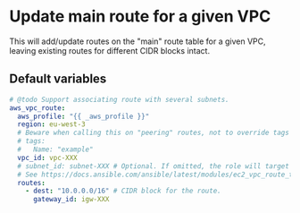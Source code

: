 # Update main route for a given VPC
This will add/update routes on the "main" route table for a given VPC, leaving existing routes for different CIDR blocks intact.
<!--TOC-->
<!--ENDTOC-->

<!--ROLEVARS-->
## Default variables
```yaml
# @todo Support associating route with several subnets.
aws_vpc_route:
  aws_profile: "{{ _aws_profile }}"
  region: eu-west-3
  # Beware when calling this on "peering" routes, not to override tags with the target peer's one.
  # tags:
  #   Name: "example"
  vpc_id: vpc-XXX
  # subnet_id: subnet-XXX # Optional. If omitted, the role will target the "main" route for the VPC. Else a route will be created for the subnets.
  # See https://docs.ansible.com/ansible/latest/modules/ec2_vpc_route_table_module.html#parameter-routes
  routes:
    - dest: "10.0.0.0/16" # CIDR block for the route.
      gateway_id: igw-XXX

```

<!--ENDROLEVARS-->
